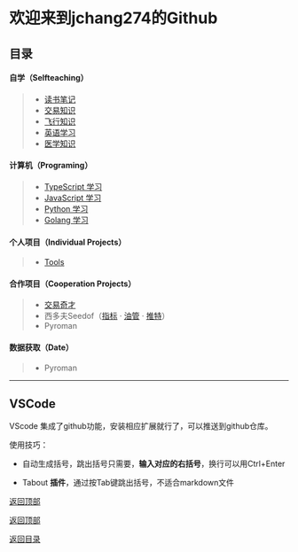 # 欢迎来到jchang274的Github

## 目录

#### 自学（Selfteaching）

>* [读书笔记](/ReadingNotes/)
>* [交易知识](/Trade-Learning/)
>* [飞行知识](/Aviation-Learning/)
>* [英语学习](/EN-Learning/)
>* [医学知识](/MED-Learning/)

#### 计算机（Programing）

>* [TypeScript 学习](/TS-Learning/)
>* [JavaScript 学习](/JS-Learning/)
>* [Python 学习](/PY-Learning/)
>* [Golang 学习](/GO-Learning/)

#### 个人项目（Individual Projects）

>* [Tools](/ComputerTools/)

#### 合作项目（Cooperation Projects）

>* [交易奇才](https://marketwizards.cn/)
>* 西多夫Seedof（[指标](https://www.trading-logic.com/wiki/trading-indicator.html) · [油管](https://www.youtube.com/channel/UCb8NhaAmTLU5uwKE_jfttCg) · [推特]()）
>* Pyroman

#### 数据获取（Date）
>* Pyroman

---

## VSCode

VScode 集成了github功能，安装相应扩展就行了，可以推送到github仓库。

使用技巧：

* 自动生成括号，跳出括号只需要，**输入对应的右括号**，换行可以用Ctrl+Enter
  
* Tabout **插件**，通过按Tab键跳出括号，不适合markdown文件

[返回顶部](#目录)

[返回顶部](#目录)

[返回目录](#目录)
